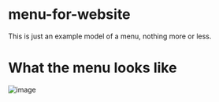 # menu-for-website
This is just an example model of a menu, nothing more or less.



# What the menu looks like
![image](https://user-images.githubusercontent.com/118561006/231610853-cb9f58ac-674e-4960-85a3-99b929040cb3.png)
